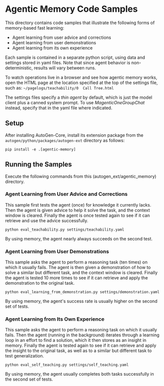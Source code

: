 # Agentic Memory Code Samples

This directory contains code samples that illustrate the following forms of memory-based fast learning:
* Agent learning from user advice and corrections
* Agent learning from user demonstrations    
* Agent learning from its own experience

Each sample is contained in a separate python script, using data and settings stored in yaml files.
Note that since agent behavior is non-deterministic, results will vary between runs.

To watch operations live in a browser and see how agentic memory works, 
open the HTML page at the location specified at the top of the settings file, 
such as: `~/pagelogs/teachability/0  Call Tree.html`

The settings files specify a _thin agent_ by default, which is just the model client plus a canned system prompt.
To use _MagenticOneGroupChat_ instead, specify that in the yaml file where indicated.


## Setup

After installing AutoGen-Core, install its extension package from the `autogen/python/packages/autogen-ext` directory as follows:

`pip install -e .[agentic-memory]`


## Running the Samples

Execute the following commands from this (autogen_ext/agentic_memory) directory.


### Agent Learning from User Advice and Corrections

This sample first tests the agent (once) for knowledge it currently lacks.
Then the agent is given advice to help it solve the task, and the context window is cleared.
Finally the agent is once tested again to see if it can retrieve and use the advice successfully.

`python eval_teachability.py settings/teachability.yaml`

By using memory, the agent nearly always succeeds on the second test.


### Agent Learning from User Demonstrations

This sample asks the agent to perform a reasoning task (ten times) on which it usually fails.
The agent is then given a demonstration of how to solve a similar but different task, and the context window is cleared.
Finally the agent is tested 10 more times to see if it can retrieve and apply the demonstration to the original task.

`python eval_learning_from_demonstration.py settings/demonstration.yaml`

By using memory, the agent's success rate is usually higher on the second set of tests.


### Agent Learning from Its Own Experience

This sample asks the agent to perform a reasoning task on which it usually fails.
Then the agent (running in the background) iterates through a learning loop in an effort to find a solution, 
which it then stores as an insight in memory.
Finally the agent is tested again to see if it can retrieve and apply the insight to the original task,
as well as to a similar but different task to test generalization.

`python eval_self_teaching.py settings/self_teaching.yaml`

By using memory, the agent usually completes both tasks successfully in the second set of tests.
